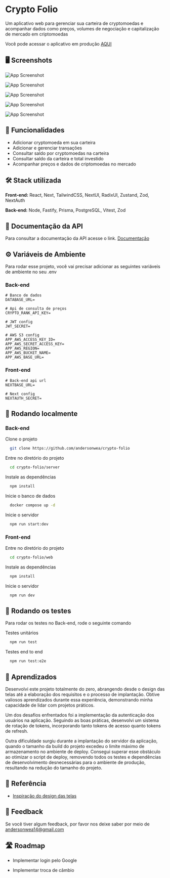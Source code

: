 
# Crypto Folio

Um aplicativo web para gerenciar sua carteira de cryptomoedas e acompanhar dados como preços, volumes de negociação e capitalização de mercado em criptomoedas

Você pode acessar o aplicativo em produção [AQUI](https://crypto-folio-beta.vercel.app)

## 🖥️ Screenshots

![App Screenshot](https://crypto-folio-bucket.s3.us-east-2.amazonaws.com/screenshost-app/dashboard-screen.png)

![App Screenshot](https://crypto-folio-bucket.s3.us-east-2.amazonaws.com/screenshost-app/market-screen.png)

![App Screenshot](https://crypto-folio-bucket.s3.us-east-2.amazonaws.com/screenshost-app/me-screen.png)

![App Screenshot](https://crypto-folio-bucket.s3.us-east-2.amazonaws.com/screenshost-app/wallet-screenpng.png)

![App Screenshot](https://crypto-folio-bucket.s3.us-east-2.amazonaws.com/screenshost-app/chart-screen.png)


## 🥁 Funcionalidades

- Adicionar cryptomoeda em sua carteira
- Adicionar e gerenciar transações
- Consultar saldo por cryptomoedas na carteira
- Consultar saldo da carteira e total investido
- Acompanhar preços e dados de criptomoedas no mercado


## 🛠️ Stack utilizada

**Front-end:** React, Next, TailwindCSS, NextUI, RadixUI, Zustand, Zod, NextAuth

**Back-end:** Node, Fastify, Prisma, PostgreSQL, Vitest, Zod


## 📕 Documentação da API

Para consultar a documentação da API acesse o link.
[Documentação](https://app.theneo.io/11f4c935-b4e8-45cc-857a-90c1b34ea750/crypto-folio-3/watchlist)


## ⚙️ Variáveis de Ambiente

Para rodar esse projeto, você vai precisar adicionar as seguintes variáveis de ambiente no seu .env

### Back-end
```env
# Banco de dados
DATABASE_URL=

# Api de consulta de preços
CRYPTO_RANK_API_KEY=

# JWT config
JWT_SECRET=

# AWS S3 config
APP_AWS_ACCESS_KEY_ID=
APP_AWS_SECRET_ACCESS_KEY=
APP_AWS_REGION=
APP_AWS_BUCKET_NAME=
APP_AWS_BASE_URL=
```
### Front-end
```env
# Back-end api url
NEXTBASE_URL=

# Next config
NEXTAUTH_SECRET=
```

## 🚀 Rodando localmente

### Back-end

Clone o projeto

```bash
  git clone https://github.com/andersonwea/crypto-folio
```

Entre no diretório do projeto

```bash
  cd crypto-folio/server
```

Instale as dependências

```bash
  npm install
```

Inicie o banco de dados
```bash
  docker compose up -d
```

Inicie o servidor

```bash
  npm run start:dev
```
### Front-end

Entre no diretório do projeto

```bash
  cd crypto-folio/web
```

Instale as dependências

```bash
  npm install
```

Inicie o servidor

```bash
  npm run dev
```
## 🧪 Rodando os testes

Para rodar os testes no Back-end, rode o seguinte comando

Testes unitários

```bash
  npm run test
```

Testes end to end

```bash
  npm run test:e2e
```


## 📝 Aprendizados

Desenvolvi este projeto totalmente do zero, abrangendo desde o design das telas até a elaboração dos requisitos e o processo de implantação. Obtive valiosos aprendizados durante essa experiência, demonstrando minha capacidade de lidar com projetos práticos.

Um dos desafios enfrentados foi a implementação da autenticação dos usuários na aplicação. Seguindo as boas práticas, desenvolvi um sistema de rotação de tokens, incorporando tanto tokens de acesso quanto tokens de refresh.

Outra dificuldade surgiu durante a implantação do servidor da aplicação, quando o tamanho da build do projeto excedeu o limite máximo de armazenamento no ambiente de deploy. Consegui superar esse obstáculo ao otimizar o script de deploy, removendo todos os testes e dependências de desenvolvimento desnecessárias para o ambiente de produção, resultando na redução do tamanho do projeto.


## 🔎 Referência

 - [Inspiração do design das telas](https://uikitfree.com/crypto-wallet-dashboard-ui-figma-design-template/)


## 📢 Feedback

Se você tiver algum feedback, por favor nos deixe saber por meio de andersonwea14@gmail.com


## 🛣️ Roadmap

- Implementar login pelo Google

- Implementar troca de câmbio


